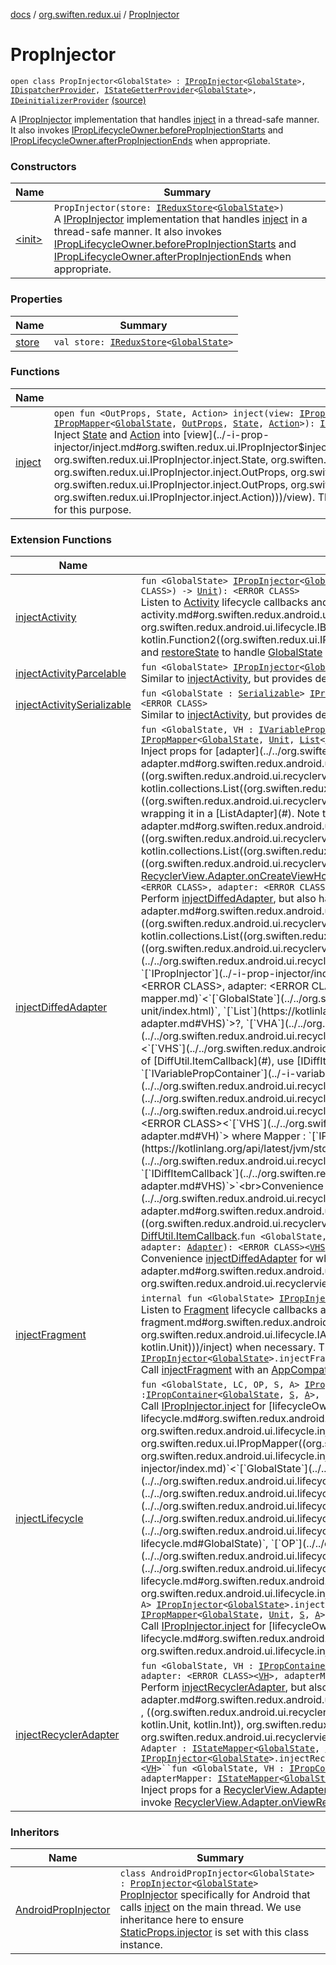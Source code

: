 [docs](../../index.md) / [org.swiften.redux.ui](../index.md) / [PropInjector](./index.md)

# PropInjector

`open class PropInjector<GlobalState> : `[`IPropInjector`](../-i-prop-injector/index.md)`<`[`GlobalState`](index.md#GlobalState)`>, `[`IDispatcherProvider`](../../org.swiften.redux.core/-i-dispatcher-provider/index.md)`, `[`IStateGetterProvider`](../../org.swiften.redux.core/-i-state-getter-provider/index.md)`<`[`GlobalState`](index.md#GlobalState)`>, `[`IDeinitializerProvider`](../../org.swiften.redux.core/-i-deinitializer-provider/index.md) [(source)](https://github.com/protoman92/KotlinRedux/tree/master/common/common-ui/src/main/kotlin/org/swiften/redux/ui/Injector.kt#L95)

A [IPropInjector](../-i-prop-injector/index.md) implementation that handles [inject](inject.md) in a thread-safe manner. It
also invokes [IPropLifecycleOwner.beforePropInjectionStarts](../-i-prop-lifecycle-owner/before-prop-injection-starts.md) and
[IPropLifecycleOwner.afterPropInjectionEnds](../-i-prop-lifecycle-owner/after-prop-injection-ends.md) when appropriate.

### Constructors

| Name | Summary |
|---|---|
| [&lt;init&gt;](-init-.md) | `PropInjector(store: `[`IReduxStore`](../../org.swiften.redux.core/-i-redux-store.md)`<`[`GlobalState`](index.md#GlobalState)`>)`<br>A [IPropInjector](../-i-prop-injector/index.md) implementation that handles [inject](inject.md) in a thread-safe manner. It also invokes [IPropLifecycleOwner.beforePropInjectionStarts](../-i-prop-lifecycle-owner/before-prop-injection-starts.md) and [IPropLifecycleOwner.afterPropInjectionEnds](../-i-prop-lifecycle-owner/after-prop-injection-ends.md) when appropriate. |

### Properties

| Name | Summary |
|---|---|
| [store](store.md) | `val store: `[`IReduxStore`](../../org.swiften.redux.core/-i-redux-store.md)`<`[`GlobalState`](index.md#GlobalState)`>` |

### Functions

| Name | Summary |
|---|---|
| [inject](inject.md) | `open fun <OutProps, State, Action> inject(view: `[`IPropContainer`](../-i-prop-container/index.md)`<`[`GlobalState`](index.md#GlobalState)`, `[`State`](inject.md#State)`, `[`Action`](inject.md#Action)`>, outProps: `[`OutProps`](inject.md#OutProps)`, mapper: `[`IPropMapper`](../-i-prop-mapper.md)`<`[`GlobalState`](index.md#GlobalState)`, `[`OutProps`](inject.md#OutProps)`, `[`State`](inject.md#State)`, `[`Action`](inject.md#Action)`>): `[`IReduxSubscription`](../../org.swiften.redux.core/-i-redux-subscription/index.md)<br>Inject [State](../-i-prop-injector/inject.md#State) and [Action](../-i-prop-injector/inject.md#Action) into [view](../-i-prop-injector/inject.md#org.swiften.redux.ui.IPropInjector$inject(org.swiften.redux.ui.IPropContainer((org.swiften.redux.ui.IPropInjector.GlobalState, org.swiften.redux.ui.IPropInjector.inject.State, org.swiften.redux.ui.IPropInjector.inject.Action)), org.swiften.redux.ui.IPropInjector.inject.OutProps, org.swiften.redux.ui.IPropMapper((org.swiften.redux.ui.IPropInjector.GlobalState, org.swiften.redux.ui.IPropInjector.inject.OutProps, org.swiften.redux.ui.IPropInjector.inject.State, org.swiften.redux.ui.IPropInjector.inject.Action)))/view). This method does not handle lifecycles, so platform-specific methods can be defined for this purpose. |

### Extension Functions

| Name | Summary |
|---|---|
| [injectActivity](../../org.swiften.redux.android.ui.lifecycle/inject-activity.md) | `fun <GlobalState> `[`IPropInjector`](../-i-prop-injector/index.md)`<`[`GlobalState`](../../org.swiften.redux.android.ui.lifecycle/inject-activity.md#GlobalState)`>.injectActivity(application: <ERROR CLASS>, saver: `[`IBundleStateSaver`](../../org.swiften.redux.android.ui.lifecycle/-i-bundle-state-saver/index.md)`<`[`GlobalState`](../../org.swiften.redux.android.ui.lifecycle/inject-activity.md#GlobalState)`>, inject: `[`IPropInjector`](../-i-prop-injector/index.md)`<`[`GlobalState`](../../org.swiften.redux.android.ui.lifecycle/inject-activity.md#GlobalState)`>.(<ERROR CLASS>) -> `[`Unit`](https://kotlinlang.org/api/latest/jvm/stdlib/kotlin/-unit/index.html)`): <ERROR CLASS>`<br>Listen to [Activity](#) lifecycle callbacks and perform [inject](../../org.swiften.redux.android.ui.lifecycle/inject-activity.md#org.swiften.redux.android.ui.lifecycle$injectActivity(org.swiften.redux.ui.IPropInjector((org.swiften.redux.android.ui.lifecycle.injectActivity.GlobalState)), , org.swiften.redux.android.ui.lifecycle.IBundleStateSaver((org.swiften.redux.android.ui.lifecycle.injectActivity.GlobalState)), kotlin.Function2((org.swiften.redux.ui.IPropInjector((org.swiften.redux.android.ui.lifecycle.injectActivity.GlobalState)), , kotlin.Unit)))/inject) when necessary. We can also declare [saveState](#) and [restoreState](#) to handle [GlobalState](../../org.swiften.redux.android.ui.lifecycle/inject-activity.md#GlobalState) persistence. |
| [injectActivityParcelable](../../org.swiften.redux.android.ui.lifecycle/inject-activity-parcelable.md) | `fun <GlobalState> `[`IPropInjector`](../-i-prop-injector/index.md)`<`[`GlobalState`](../../org.swiften.redux.android.ui.lifecycle/inject-activity-parcelable.md#GlobalState)`>.injectActivityParcelable(application: <ERROR CLASS>, inject: `[`IPropInjector`](../-i-prop-injector/index.md)`<`[`GlobalState`](../../org.swiften.redux.android.ui.lifecycle/inject-activity-parcelable.md#GlobalState)`>.(<ERROR CLASS>) -> `[`Unit`](https://kotlinlang.org/api/latest/jvm/stdlib/kotlin/-unit/index.html)`): <ERROR CLASS>`<br>Similar to [injectActivity](../../org.swiften.redux.android.ui.lifecycle/inject-activity.md), but provides default persistence for when [GlobalState](../../org.swiften.redux.android.ui.lifecycle/inject-activity-parcelable.md#GlobalState) is [Parcelable](#) |
| [injectActivitySerializable](../../org.swiften.redux.android.ui.lifecycle/inject-activity-serializable.md) | `fun <GlobalState : `[`Serializable`](http://docs.oracle.com/javase/6/docs/api/java/io/Serializable.html)`> `[`IPropInjector`](../-i-prop-injector/index.md)`<`[`GlobalState`](../../org.swiften.redux.android.ui.lifecycle/inject-activity-serializable.md#GlobalState)`>.injectActivitySerializable(application: <ERROR CLASS>, inject: `[`IPropInjector`](../-i-prop-injector/index.md)`<`[`GlobalState`](../../org.swiften.redux.android.ui.lifecycle/inject-activity-serializable.md#GlobalState)`>.(<ERROR CLASS>) -> `[`Unit`](https://kotlinlang.org/api/latest/jvm/stdlib/kotlin/-unit/index.html)`): <ERROR CLASS>`<br>Similar to [injectActivity](../../org.swiften.redux.android.ui.lifecycle/inject-activity.md), but provides default persistence for when [GlobalState](../../org.swiften.redux.android.ui.lifecycle/inject-activity-serializable.md#GlobalState) is [Serializable](http://docs.oracle.com/javase/6/docs/api/java/io/Serializable.html) |
| [injectDiffedAdapter](../../org.swiften.redux.android.ui.recyclerview/inject-diffed-adapter.md) | `fun <GlobalState, VH : `[`IVariablePropContainer`](../-i-variable-prop-container/index.md)`<`[`VHS`](../../org.swiften.redux.android.ui.recyclerview/inject-diffed-adapter.md#VHS)`, `[`VHA`](../../org.swiften.redux.android.ui.recyclerview/inject-diffed-adapter.md#VHA)`?>, VHS, VHA> `[`IPropInjector`](../-i-prop-injector/index.md)`<`[`GlobalState`](../../org.swiften.redux.android.ui.recyclerview/inject-diffed-adapter.md#GlobalState)`>.injectDiffedAdapter(adapter: <ERROR CLASS><`[`VH`](../../org.swiften.redux.android.ui.recyclerview/inject-diffed-adapter.md#VH)`>, adapterMapper: `[`IPropMapper`](../-i-prop-mapper.md)`<`[`GlobalState`](../../org.swiften.redux.android.ui.recyclerview/inject-diffed-adapter.md#GlobalState)`, `[`Unit`](https://kotlinlang.org/api/latest/jvm/stdlib/kotlin/-unit/index.html)`, `[`List`](https://kotlinlang.org/api/latest/jvm/stdlib/kotlin.collections/-list/index.html)`<`[`VHS`](../../org.swiften.redux.android.ui.recyclerview/inject-diffed-adapter.md#VHS)`>?, `[`VHA`](../../org.swiften.redux.android.ui.recyclerview/inject-diffed-adapter.md#VHA)`>, diffCallback: <ERROR CLASS><`[`VHS`](../../org.swiften.redux.android.ui.recyclerview/inject-diffed-adapter.md#VHS)`>): `[`ReduxListAdapter`](../../org.swiften.redux.android.ui.recyclerview/-redux-list-adapter/index.md)`<`[`GlobalState`](../../org.swiften.redux.android.ui.recyclerview/inject-diffed-adapter.md#GlobalState)`, `[`VH`](../../org.swiften.redux.android.ui.recyclerview/inject-diffed-adapter.md#VH)`, `[`VHS`](../../org.swiften.redux.android.ui.recyclerview/inject-diffed-adapter.md#VHS)`, `[`VHA`](../../org.swiften.redux.android.ui.recyclerview/inject-diffed-adapter.md#VHA)`>`<br>Inject props for [adapter](../../org.swiften.redux.android.ui.recyclerview/inject-diffed-adapter.md#org.swiften.redux.android.ui.recyclerview$injectDiffedAdapter(org.swiften.redux.ui.IPropInjector((org.swiften.redux.android.ui.recyclerview.injectDiffedAdapter.GlobalState)), ((org.swiften.redux.android.ui.recyclerview.injectDiffedAdapter.VH)), org.swiften.redux.ui.IPropMapper((org.swiften.redux.android.ui.recyclerview.injectDiffedAdapter.GlobalState, kotlin.Unit, kotlin.collections.List((org.swiften.redux.android.ui.recyclerview.injectDiffedAdapter.VHS)), org.swiften.redux.android.ui.recyclerview.injectDiffedAdapter.VHA)), ((org.swiften.redux.android.ui.recyclerview.injectDiffedAdapter.VHS)))/adapter) with a compatible [VH](../../org.swiften.redux.android.ui.recyclerview/inject-diffed-adapter.md#VH) by wrapping it in a [ListAdapter](#). Note that [adapter](../../org.swiften.redux.android.ui.recyclerview/inject-diffed-adapter.md#org.swiften.redux.android.ui.recyclerview$injectDiffedAdapter(org.swiften.redux.ui.IPropInjector((org.swiften.redux.android.ui.recyclerview.injectDiffedAdapter.GlobalState)), ((org.swiften.redux.android.ui.recyclerview.injectDiffedAdapter.VH)), org.swiften.redux.ui.IPropMapper((org.swiften.redux.android.ui.recyclerview.injectDiffedAdapter.GlobalState, kotlin.Unit, kotlin.collections.List((org.swiften.redux.android.ui.recyclerview.injectDiffedAdapter.VHS)), org.swiften.redux.android.ui.recyclerview.injectDiffedAdapter.VHA)), ((org.swiften.redux.android.ui.recyclerview.injectDiffedAdapter.VHS)))/adapter) does not have to be a [ListAdapter](#) - it can be any [RecyclerView.Adapter](#) as long as it implements [RecyclerView.Adapter.onCreateViewHolder](#).`fun <GlobalState, VH : `[`IVariablePropContainer`](../-i-variable-prop-container/index.md)`<`[`VHS`](../../org.swiften.redux.android.ui.recyclerview/inject-diffed-adapter.md#VHS)`, `[`VHA`](../../org.swiften.redux.android.ui.recyclerview/inject-diffed-adapter.md#VHA)`?>, VHS, VHA> `[`IPropInjector`](../-i-prop-injector/index.md)`<`[`GlobalState`](../../org.swiften.redux.android.ui.recyclerview/inject-diffed-adapter.md#GlobalState)`>.injectDiffedAdapter(lifecycleOwner: <ERROR CLASS>, adapter: <ERROR CLASS><`[`VH`](../../org.swiften.redux.android.ui.recyclerview/inject-diffed-adapter.md#VH)`>, adapterMapper: `[`IPropMapper`](../-i-prop-mapper.md)`<`[`GlobalState`](../../org.swiften.redux.android.ui.recyclerview/inject-diffed-adapter.md#GlobalState)`, `[`Unit`](https://kotlinlang.org/api/latest/jvm/stdlib/kotlin/-unit/index.html)`, `[`List`](https://kotlinlang.org/api/latest/jvm/stdlib/kotlin.collections/-list/index.html)`<`[`VHS`](../../org.swiften.redux.android.ui.recyclerview/inject-diffed-adapter.md#VHS)`>?, `[`VHA`](../../org.swiften.redux.android.ui.recyclerview/inject-diffed-adapter.md#VHA)`>, diffCallback: <ERROR CLASS><`[`VHS`](../../org.swiften.redux.android.ui.recyclerview/inject-diffed-adapter.md#VHS)`>): <ERROR CLASS><`[`VHS`](../../org.swiften.redux.android.ui.recyclerview/inject-diffed-adapter.md#VHS)`, `[`VH`](../../org.swiften.redux.android.ui.recyclerview/inject-diffed-adapter.md#VH)`>`<br>Perform [injectDiffedAdapter](../../org.swiften.redux.android.ui.recyclerview/inject-diffed-adapter.md), but also handle lifecycle with [lifecycleOwner](../../org.swiften.redux.android.ui.recyclerview/inject-diffed-adapter.md#org.swiften.redux.android.ui.recyclerview$injectDiffedAdapter(org.swiften.redux.ui.IPropInjector((org.swiften.redux.android.ui.recyclerview.injectDiffedAdapter.GlobalState)), , ((org.swiften.redux.android.ui.recyclerview.injectDiffedAdapter.VH)), org.swiften.redux.ui.IPropMapper((org.swiften.redux.android.ui.recyclerview.injectDiffedAdapter.GlobalState, kotlin.Unit, kotlin.collections.List((org.swiften.redux.android.ui.recyclerview.injectDiffedAdapter.VHS)), org.swiften.redux.android.ui.recyclerview.injectDiffedAdapter.VHA)), ((org.swiften.redux.android.ui.recyclerview.injectDiffedAdapter.VHS)))/lifecycleOwner)`fun <GlobalState, VH : `[`IVariablePropContainer`](../-i-variable-prop-container/index.md)`<`[`VHS`](../../org.swiften.redux.android.ui.recyclerview/inject-diffed-adapter.md#VHS)`, `[`VHA`](../../org.swiften.redux.android.ui.recyclerview/inject-diffed-adapter.md#VHA)`?>, VHS, VHA> `[`IPropInjector`](../-i-prop-injector/index.md)`<`[`GlobalState`](../../org.swiften.redux.android.ui.recyclerview/inject-diffed-adapter.md#GlobalState)`>.injectDiffedAdapter(lifecycleOwner: <ERROR CLASS>, adapter: <ERROR CLASS><`[`VH`](../../org.swiften.redux.android.ui.recyclerview/inject-diffed-adapter.md#VH)`>, adapterMapper: `[`IPropMapper`](../-i-prop-mapper.md)`<`[`GlobalState`](../../org.swiften.redux.android.ui.recyclerview/inject-diffed-adapter.md#GlobalState)`, `[`Unit`](https://kotlinlang.org/api/latest/jvm/stdlib/kotlin/-unit/index.html)`, `[`List`](https://kotlinlang.org/api/latest/jvm/stdlib/kotlin.collections/-list/index.html)`<`[`VHS`](../../org.swiften.redux.android.ui.recyclerview/inject-diffed-adapter.md#VHS)`>?, `[`VHA`](../../org.swiften.redux.android.ui.recyclerview/inject-diffed-adapter.md#VHA)`>, diffCallback: `[`IDiffItemCallback`](../../org.swiften.redux.android.ui.recyclerview/-i-diff-item-callback/index.md)`<`[`VHS`](../../org.swiften.redux.android.ui.recyclerview/inject-diffed-adapter.md#VHS)`>): <ERROR CLASS><`[`VHS`](../../org.swiften.redux.android.ui.recyclerview/inject-diffed-adapter.md#VHS)`, `[`VH`](../../org.swiften.redux.android.ui.recyclerview/inject-diffed-adapter.md#VH)`>`<br>Instead of [DiffUtil.ItemCallback](#), use [IDiffItemCallback](../../org.swiften.redux.android.ui.recyclerview/-i-diff-item-callback/index.md) to avoid abstract class`fun <GlobalState, Mapper, VH : `[`IVariablePropContainer`](../-i-variable-prop-container/index.md)`<`[`VHS`](../../org.swiften.redux.android.ui.recyclerview/inject-diffed-adapter.md#VHS)`, `[`VHA`](../../org.swiften.redux.android.ui.recyclerview/inject-diffed-adapter.md#VHA)`?>, VHS, VHA> `[`IPropInjector`](../-i-prop-injector/index.md)`<`[`GlobalState`](../../org.swiften.redux.android.ui.recyclerview/inject-diffed-adapter.md#GlobalState)`>.injectDiffedAdapter(lifecycleOwner: <ERROR CLASS>, adapter: <ERROR CLASS><`[`VH`](../../org.swiften.redux.android.ui.recyclerview/inject-diffed-adapter.md#VH)`>, mapper: `[`Mapper`](../../org.swiften.redux.android.ui.recyclerview/inject-diffed-adapter.md#Mapper)`): <ERROR CLASS><`[`VHS`](../../org.swiften.redux.android.ui.recyclerview/inject-diffed-adapter.md#VHS)`, `[`VH`](../../org.swiften.redux.android.ui.recyclerview/inject-diffed-adapter.md#VH)`> where Mapper : `[`IPropMapper`](../-i-prop-mapper.md)`<`[`GlobalState`](../../org.swiften.redux.android.ui.recyclerview/inject-diffed-adapter.md#GlobalState)`, `[`Unit`](https://kotlinlang.org/api/latest/jvm/stdlib/kotlin/-unit/index.html)`, `[`List`](https://kotlinlang.org/api/latest/jvm/stdlib/kotlin.collections/-list/index.html)`<`[`VHS`](../../org.swiften.redux.android.ui.recyclerview/inject-diffed-adapter.md#VHS)`>?, `[`VHA`](../../org.swiften.redux.android.ui.recyclerview/inject-diffed-adapter.md#VHA)`>, Mapper : `[`IDiffItemCallback`](../../org.swiften.redux.android.ui.recyclerview/-i-diff-item-callback/index.md)`<`[`VHS`](../../org.swiften.redux.android.ui.recyclerview/inject-diffed-adapter.md#VHS)`>`<br>Convenience [injectDiffedAdapter](../../org.swiften.redux.android.ui.recyclerview/inject-diffed-adapter.md) for when [mapper](../../org.swiften.redux.android.ui.recyclerview/inject-diffed-adapter.md#org.swiften.redux.android.ui.recyclerview$injectDiffedAdapter(org.swiften.redux.ui.IPropInjector((org.swiften.redux.android.ui.recyclerview.injectDiffedAdapter.GlobalState)), , ((org.swiften.redux.android.ui.recyclerview.injectDiffedAdapter.VH)), org.swiften.redux.android.ui.recyclerview.injectDiffedAdapter.Mapper)/mapper) implements both [IPropMapper](../-i-prop-mapper.md) and [DiffUtil.ItemCallback](#).`fun <GlobalState, Adapter, VH : `[`IVariablePropContainer`](../-i-variable-prop-container/index.md)`<`[`VHS`](../../org.swiften.redux.android.ui.recyclerview/inject-diffed-adapter.md#VHS)`, `[`VHA`](../../org.swiften.redux.android.ui.recyclerview/inject-diffed-adapter.md#VHA)`?>, VHS, VHA> `[`IPropInjector`](../-i-prop-injector/index.md)`<`[`GlobalState`](../../org.swiften.redux.android.ui.recyclerview/inject-diffed-adapter.md#GlobalState)`>.injectDiffedAdapter(lifecycleOwner: <ERROR CLASS>, adapter: `[`Adapter`](../../org.swiften.redux.android.ui.recyclerview/inject-diffed-adapter.md#Adapter)`): <ERROR CLASS><`[`VHS`](../../org.swiften.redux.android.ui.recyclerview/inject-diffed-adapter.md#VHS)`, `[`VH`](../../org.swiften.redux.android.ui.recyclerview/inject-diffed-adapter.md#VH)`> where Adapter : `[`IPropMapper`](../-i-prop-mapper.md)`<`[`GlobalState`](../../org.swiften.redux.android.ui.recyclerview/inject-diffed-adapter.md#GlobalState)`, `[`Unit`](https://kotlinlang.org/api/latest/jvm/stdlib/kotlin/-unit/index.html)`, `[`List`](https://kotlinlang.org/api/latest/jvm/stdlib/kotlin.collections/-list/index.html)`<`[`VHS`](../../org.swiften.redux.android.ui.recyclerview/inject-diffed-adapter.md#VHS)`>?, `[`VHA`](../../org.swiften.redux.android.ui.recyclerview/inject-diffed-adapter.md#VHA)`>, Adapter : `[`IDiffItemCallback`](../../org.swiften.redux.android.ui.recyclerview/-i-diff-item-callback/index.md)`<`[`VHS`](../../org.swiften.redux.android.ui.recyclerview/inject-diffed-adapter.md#VHS)`>`<br>Convenience [injectDiffedAdapter](../../org.swiften.redux.android.ui.recyclerview/inject-diffed-adapter.md) for when [adapter](../../org.swiften.redux.android.ui.recyclerview/inject-diffed-adapter.md#org.swiften.redux.android.ui.recyclerview$injectDiffedAdapter(org.swiften.redux.ui.IPropInjector((org.swiften.redux.android.ui.recyclerview.injectDiffedAdapter.GlobalState)), , org.swiften.redux.android.ui.recyclerview.injectDiffedAdapter.Adapter)/adapter) implements both [RecyclerView.Adapter](#), [IPropMapper](../-i-prop-mapper.md) and [DiffUtil.ItemCallback](#). |
| [injectFragment](../../org.swiften.redux.android.ui.lifecycle/inject-fragment.md) | `internal fun <GlobalState> `[`IPropInjector`](../-i-prop-injector/index.md)`<`[`GlobalState`](../../org.swiften.redux.android.ui.lifecycle/inject-fragment.md#GlobalState)`>.injectFragment(activity: `[`IAppCompatActivity`](../../org.swiften.redux.android.ui.lifecycle/-i-app-compat-activity/index.md)`, inject: `[`IPropInjector`](../-i-prop-injector/index.md)`<`[`GlobalState`](../../org.swiften.redux.android.ui.lifecycle/inject-fragment.md#GlobalState)`>.(<ERROR CLASS>) -> `[`Unit`](https://kotlinlang.org/api/latest/jvm/stdlib/kotlin/-unit/index.html)`): `[`Unit`](https://kotlinlang.org/api/latest/jvm/stdlib/kotlin/-unit/index.html)<br>Listen to [Fragment](#) lifecycle callbacks and perform [inject](../../org.swiften.redux.android.ui.lifecycle/inject-fragment.md#org.swiften.redux.android.ui.lifecycle$injectFragment(org.swiften.redux.ui.IPropInjector((org.swiften.redux.android.ui.lifecycle.injectFragment.GlobalState)), org.swiften.redux.android.ui.lifecycle.IAppCompatActivity, kotlin.Function2((org.swiften.redux.ui.IPropInjector((org.swiften.redux.android.ui.lifecycle.injectFragment.GlobalState)), , kotlin.Unit)))/inject) when necessary. This injection session automatically disposes of itself when [LifecycleCallback.onDestroy](#) is called.`internal fun <GlobalState> `[`IPropInjector`](../-i-prop-injector/index.md)`<`[`GlobalState`](../../org.swiften.redux.android.ui.lifecycle/inject-fragment.md#GlobalState)`>.injectFragment(activity: <ERROR CLASS>, inject: `[`IPropInjector`](../-i-prop-injector/index.md)`<`[`GlobalState`](../../org.swiften.redux.android.ui.lifecycle/inject-fragment.md#GlobalState)`>.(<ERROR CLASS>) -> `[`Unit`](https://kotlinlang.org/api/latest/jvm/stdlib/kotlin/-unit/index.html)`): `[`Unit`](https://kotlinlang.org/api/latest/jvm/stdlib/kotlin/-unit/index.html)<br>Call [injectFragment](../../org.swiften.redux.android.ui.lifecycle/inject-fragment.md) with an [AppCompatActivity](#) wrapped in [App](#) |
| [injectLifecycle](../../org.swiften.redux.android.ui.lifecycle/inject-lifecycle.md) | `fun <GlobalState, LC, OP, S, A> `[`IPropInjector`](../-i-prop-injector/index.md)`<`[`GlobalState`](../../org.swiften.redux.android.ui.lifecycle/inject-lifecycle.md#GlobalState)`>.injectLifecycle(lifecycleOwner: `[`LC`](../../org.swiften.redux.android.ui.lifecycle/inject-lifecycle.md#LC)`, outProps: `[`OP`](../../org.swiften.redux.android.ui.lifecycle/inject-lifecycle.md#OP)`, mapper: `[`IPropMapper`](../-i-prop-mapper.md)`<`[`GlobalState`](../../org.swiften.redux.android.ui.lifecycle/inject-lifecycle.md#GlobalState)`, `[`OP`](../../org.swiften.redux.android.ui.lifecycle/inject-lifecycle.md#OP)`, `[`S`](../../org.swiften.redux.android.ui.lifecycle/inject-lifecycle.md#S)`, `[`A`](../../org.swiften.redux.android.ui.lifecycle/inject-lifecycle.md#A)`>): `[`LC`](../../org.swiften.redux.android.ui.lifecycle/inject-lifecycle.md#LC)` where LC : `[`IPropContainer`](../-i-prop-container/index.md)`<`[`GlobalState`](../../org.swiften.redux.android.ui.lifecycle/inject-lifecycle.md#GlobalState)`, `[`S`](../../org.swiften.redux.android.ui.lifecycle/inject-lifecycle.md#S)`, `[`A`](../../org.swiften.redux.android.ui.lifecycle/inject-lifecycle.md#A)`>, LC : `[`IPropLifecycleOwner`](../-i-prop-lifecycle-owner/index.md)`<`[`GlobalState`](../../org.swiften.redux.android.ui.lifecycle/inject-lifecycle.md#GlobalState)`>`<br>Call [IPropInjector.inject](../-i-prop-injector/inject.md) for [lifecycleOwner](../../org.swiften.redux.android.ui.lifecycle/inject-lifecycle.md#org.swiften.redux.android.ui.lifecycle$injectLifecycle(org.swiften.redux.ui.IPropInjector((org.swiften.redux.android.ui.lifecycle.injectLifecycle.GlobalState)), org.swiften.redux.android.ui.lifecycle.injectLifecycle.LC, org.swiften.redux.android.ui.lifecycle.injectLifecycle.OP, org.swiften.redux.ui.IPropMapper((org.swiften.redux.android.ui.lifecycle.injectLifecycle.GlobalState, org.swiften.redux.android.ui.lifecycle.injectLifecycle.OP, org.swiften.redux.android.ui.lifecycle.injectLifecycle.S, org.swiften.redux.android.ui.lifecycle.injectLifecycle.A)))/lifecycleOwner)`fun <GlobalState, LC, OP, S, A> `[`IPropInjector`](../-i-prop-injector/index.md)`<`[`GlobalState`](../../org.swiften.redux.android.ui.lifecycle/inject-lifecycle.md#GlobalState)`>.injectLifecycle(lifecycleOwner: `[`LC`](../../org.swiften.redux.android.ui.lifecycle/inject-lifecycle.md#LC)`, outProps: `[`OP`](../../org.swiften.redux.android.ui.lifecycle/inject-lifecycle.md#OP)`): `[`LC`](../../org.swiften.redux.android.ui.lifecycle/inject-lifecycle.md#LC)` where LC : `[`IPropContainer`](../-i-prop-container/index.md)`<`[`GlobalState`](../../org.swiften.redux.android.ui.lifecycle/inject-lifecycle.md#GlobalState)`, `[`S`](../../org.swiften.redux.android.ui.lifecycle/inject-lifecycle.md#S)`, `[`A`](../../org.swiften.redux.android.ui.lifecycle/inject-lifecycle.md#A)`>, LC : `[`IPropLifecycleOwner`](../-i-prop-lifecycle-owner/index.md)`<`[`GlobalState`](../../org.swiften.redux.android.ui.lifecycle/inject-lifecycle.md#GlobalState)`>, LC : `[`IPropMapper`](../-i-prop-mapper.md)`<`[`GlobalState`](../../org.swiften.redux.android.ui.lifecycle/inject-lifecycle.md#GlobalState)`, `[`OP`](../../org.swiften.redux.android.ui.lifecycle/inject-lifecycle.md#OP)`, `[`S`](../../org.swiften.redux.android.ui.lifecycle/inject-lifecycle.md#S)`, `[`A`](../../org.swiften.redux.android.ui.lifecycle/inject-lifecycle.md#A)`>`<br>Call [IPropInjector.inject](../-i-prop-injector/inject.md) for [lifecycleOwner](../../org.swiften.redux.android.ui.lifecycle/inject-lifecycle.md#org.swiften.redux.android.ui.lifecycle$injectLifecycle(org.swiften.redux.ui.IPropInjector((org.swiften.redux.android.ui.lifecycle.injectLifecycle.GlobalState)), org.swiften.redux.android.ui.lifecycle.injectLifecycle.LC, org.swiften.redux.android.ui.lifecycle.injectLifecycle.OP)/lifecycleOwner) but it also implements [IPropMapper](../-i-prop-mapper.md)`fun <GlobalState, LC, S, A> `[`IPropInjector`](../-i-prop-injector/index.md)`<`[`GlobalState`](../../org.swiften.redux.android.ui.lifecycle/inject-lifecycle.md#GlobalState)`>.injectLifecycle(lifecycleOwner: `[`LC`](../../org.swiften.redux.android.ui.lifecycle/inject-lifecycle.md#LC)`): `[`LC`](../../org.swiften.redux.android.ui.lifecycle/inject-lifecycle.md#LC)` where LC : `[`IPropContainer`](../-i-prop-container/index.md)`<`[`GlobalState`](../../org.swiften.redux.android.ui.lifecycle/inject-lifecycle.md#GlobalState)`, `[`S`](../../org.swiften.redux.android.ui.lifecycle/inject-lifecycle.md#S)`, `[`A`](../../org.swiften.redux.android.ui.lifecycle/inject-lifecycle.md#A)`>, LC : `[`IPropLifecycleOwner`](../-i-prop-lifecycle-owner/index.md)`<`[`GlobalState`](../../org.swiften.redux.android.ui.lifecycle/inject-lifecycle.md#GlobalState)`>, LC : `[`IPropMapper`](../-i-prop-mapper.md)`<`[`GlobalState`](../../org.swiften.redux.android.ui.lifecycle/inject-lifecycle.md#GlobalState)`, `[`Unit`](https://kotlinlang.org/api/latest/jvm/stdlib/kotlin/-unit/index.html)`, `[`S`](../../org.swiften.redux.android.ui.lifecycle/inject-lifecycle.md#S)`, `[`A`](../../org.swiften.redux.android.ui.lifecycle/inject-lifecycle.md#A)`>`<br>Call [IPropInjector.inject](../-i-prop-injector/inject.md) for [lifecycleOwner](../../org.swiften.redux.android.ui.lifecycle/inject-lifecycle.md#org.swiften.redux.android.ui.lifecycle$injectLifecycle(org.swiften.redux.ui.IPropInjector((org.swiften.redux.android.ui.lifecycle.injectLifecycle.GlobalState)), org.swiften.redux.android.ui.lifecycle.injectLifecycle.LC)/lifecycleOwner) but it also implements [IPropMapper](../-i-prop-mapper.md) and out props is [Unit](https://kotlinlang.org/api/latest/jvm/stdlib/kotlin/-unit/index.html). |
| [injectRecyclerAdapter](../../org.swiften.redux.android.ui.recyclerview/inject-recycler-adapter.md) | `fun <GlobalState, VH : `[`IPropContainer`](../-i-prop-container/index.md)`<`[`GlobalState`](../../org.swiften.redux.android.ui.recyclerview/inject-recycler-adapter.md#GlobalState)`, `[`VHState`](../../org.swiften.redux.android.ui.recyclerview/inject-recycler-adapter.md#VHState)`, `[`VHAction`](../../org.swiften.redux.android.ui.recyclerview/inject-recycler-adapter.md#VHAction)`>, VHState, VHAction> `[`IPropInjector`](../-i-prop-injector/index.md)`<`[`GlobalState`](../../org.swiften.redux.android.ui.recyclerview/inject-recycler-adapter.md#GlobalState)`>.injectRecyclerAdapter(lifecycleOwner: <ERROR CLASS>, adapter: <ERROR CLASS><`[`VH`](../../org.swiften.redux.android.ui.recyclerview/inject-recycler-adapter.md#VH)`>, adapterMapper: `[`IStateMapper`](../-i-state-mapper/index.md)`<`[`GlobalState`](../../org.swiften.redux.android.ui.recyclerview/inject-recycler-adapter.md#GlobalState)`, `[`Unit`](https://kotlinlang.org/api/latest/jvm/stdlib/kotlin/-unit/index.html)`, `[`Int`](https://kotlinlang.org/api/latest/jvm/stdlib/kotlin/-int/index.html)`>, vhMapper: `[`IPropMapper`](../-i-prop-mapper.md)`<`[`GlobalState`](../../org.swiften.redux.android.ui.recyclerview/inject-recycler-adapter.md#GlobalState)`, `[`Int`](https://kotlinlang.org/api/latest/jvm/stdlib/kotlin/-int/index.html)`, `[`VHState`](../../org.swiften.redux.android.ui.recyclerview/inject-recycler-adapter.md#VHState)`, `[`VHAction`](../../org.swiften.redux.android.ui.recyclerview/inject-recycler-adapter.md#VHAction)`>): <ERROR CLASS><`[`VH`](../../org.swiften.redux.android.ui.recyclerview/inject-recycler-adapter.md#VH)`>`<br>Perform [injectRecyclerAdapter](../../org.swiften.redux.android.ui.recyclerview/inject-recycler-adapter.md), but also handle lifecycle with [lifecycleOwner](../../org.swiften.redux.android.ui.recyclerview/inject-recycler-adapter.md#org.swiften.redux.android.ui.recyclerview$injectRecyclerAdapter(org.swiften.redux.ui.IPropInjector((org.swiften.redux.android.ui.recyclerview.injectRecyclerAdapter.GlobalState)), , ((org.swiften.redux.android.ui.recyclerview.injectRecyclerAdapter.VH)), org.swiften.redux.ui.IStateMapper((org.swiften.redux.android.ui.recyclerview.injectRecyclerAdapter.GlobalState, kotlin.Unit, kotlin.Int)), org.swiften.redux.ui.IPropMapper((org.swiften.redux.android.ui.recyclerview.injectRecyclerAdapter.GlobalState, kotlin.Int, org.swiften.redux.android.ui.recyclerview.injectRecyclerAdapter.VHState, org.swiften.redux.android.ui.recyclerview.injectRecyclerAdapter.VHAction)))/lifecycleOwner)`fun <GlobalState, Adapter : `[`IStateMapper`](../-i-state-mapper/index.md)`<`[`GlobalState`](../../org.swiften.redux.android.ui.recyclerview/inject-recycler-adapter.md#GlobalState)`, `[`Unit`](https://kotlinlang.org/api/latest/jvm/stdlib/kotlin/-unit/index.html)`, `[`Int`](https://kotlinlang.org/api/latest/jvm/stdlib/kotlin/-int/index.html)`>, VH : `[`IPropContainer`](../-i-prop-container/index.md)`<`[`GlobalState`](../../org.swiften.redux.android.ui.recyclerview/inject-recycler-adapter.md#GlobalState)`, `[`VHState`](../../org.swiften.redux.android.ui.recyclerview/inject-recycler-adapter.md#VHState)`, `[`VHAction`](../../org.swiften.redux.android.ui.recyclerview/inject-recycler-adapter.md#VHAction)`>, VHState, VHAction> `[`IPropInjector`](../-i-prop-injector/index.md)`<`[`GlobalState`](../../org.swiften.redux.android.ui.recyclerview/inject-recycler-adapter.md#GlobalState)`>.injectRecyclerAdapter(lifecycleOwner: <ERROR CLASS>, adapter: `[`Adapter`](../../org.swiften.redux.android.ui.recyclerview/inject-recycler-adapter.md#Adapter)`, vhMapper: `[`IPropMapper`](../-i-prop-mapper.md)`<`[`GlobalState`](../../org.swiften.redux.android.ui.recyclerview/inject-recycler-adapter.md#GlobalState)`, `[`Int`](https://kotlinlang.org/api/latest/jvm/stdlib/kotlin/-int/index.html)`, `[`VHState`](../../org.swiften.redux.android.ui.recyclerview/inject-recycler-adapter.md#VHState)`, `[`VHAction`](../../org.swiften.redux.android.ui.recyclerview/inject-recycler-adapter.md#VHAction)`>): <ERROR CLASS><`[`VH`](../../org.swiften.redux.android.ui.recyclerview/inject-recycler-adapter.md#VH)`>``fun <GlobalState, VH : `[`IPropContainer`](../-i-prop-container/index.md)`<`[`GlobalState`](../../org.swiften.redux.android.ui.recyclerview/inject-recycler-adapter.md#GlobalState)`, `[`VHState`](../../org.swiften.redux.android.ui.recyclerview/inject-recycler-adapter.md#VHState)`, `[`VHAction`](../../org.swiften.redux.android.ui.recyclerview/inject-recycler-adapter.md#VHAction)`>, VHState, VHAction> `[`IPropInjector`](../-i-prop-injector/index.md)`<`[`GlobalState`](../../org.swiften.redux.android.ui.recyclerview/inject-recycler-adapter.md#GlobalState)`>.injectRecyclerAdapter(adapter: <ERROR CLASS><`[`VH`](../../org.swiften.redux.android.ui.recyclerview/inject-recycler-adapter.md#VH)`>, adapterMapper: `[`IStateMapper`](../-i-state-mapper/index.md)`<`[`GlobalState`](../../org.swiften.redux.android.ui.recyclerview/inject-recycler-adapter.md#GlobalState)`, `[`Unit`](https://kotlinlang.org/api/latest/jvm/stdlib/kotlin/-unit/index.html)`, `[`Int`](https://kotlinlang.org/api/latest/jvm/stdlib/kotlin/-int/index.html)`>, vhMapper: `[`IPropMapper`](../-i-prop-mapper.md)`<`[`GlobalState`](../../org.swiften.redux.android.ui.recyclerview/inject-recycler-adapter.md#GlobalState)`, `[`Int`](https://kotlinlang.org/api/latest/jvm/stdlib/kotlin/-int/index.html)`, `[`VHState`](../../org.swiften.redux.android.ui.recyclerview/inject-recycler-adapter.md#VHState)`, `[`VHAction`](../../org.swiften.redux.android.ui.recyclerview/inject-recycler-adapter.md#VHAction)`>): `[`DelegateRecyclerAdapter`](../../org.swiften.redux.android.ui.recyclerview/-delegate-recycler-adapter/index.md)`<`[`GlobalState`](../../org.swiften.redux.android.ui.recyclerview/inject-recycler-adapter.md#GlobalState)`, `[`VH`](../../org.swiften.redux.android.ui.recyclerview/inject-recycler-adapter.md#VH)`, `[`VHState`](../../org.swiften.redux.android.ui.recyclerview/inject-recycler-adapter.md#VHState)`, `[`VHAction`](../../org.swiften.redux.android.ui.recyclerview/inject-recycler-adapter.md#VHAction)`>`<br>Inject props for a [RecyclerView.Adapter](#) with a compatible [VH](../../org.swiften.redux.android.ui.recyclerview/inject-recycler-adapter.md#VH). Note that this does not support lifecycle handling, so we will need to manually set null via [RecyclerView.setAdapter](#) in order to invoke [RecyclerView.Adapter.onViewRecycled](#), e.g. on orientation change. |

### Inheritors

| Name | Summary |
|---|---|
| [AndroidPropInjector](../../org.swiften.redux.android.ui/-android-prop-injector/index.md) | `class AndroidPropInjector<GlobalState> : `[`PropInjector`](./index.md)`<`[`GlobalState`](../../org.swiften.redux.android.ui/-android-prop-injector/index.md#GlobalState)`>`<br>[PropInjector](./index.md) specifically for Android that calls [inject](../../org.swiften.redux.android.ui/-android-prop-injector/inject.md) on the main thread. We use inheritance here to ensure [StaticProps.injector](../-static-props/injector.md) is set with this class instance. |

